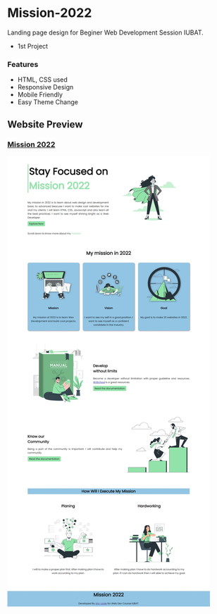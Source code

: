 # Mission-2022
Landing page design for Beginer Web Development Session IUBAT.
- 1st Project

### Features
- HTML, CSS used
- Responsive Design
- Mobile Friendly
- Easy Theme Change

## Website Preview
### [Mission 2022](#)
![Mission 2022](./website-preview.jpeg)